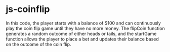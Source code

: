 # js-coinflip
In this code, the player starts with a balance of $100 and can continuously play the coin flip game until they have no more money. The flipCoin function generates a random outcome of either heads or tails, and the startGame function allows the player to place a bet and updates their balance based on the outcome of the coin flip.
